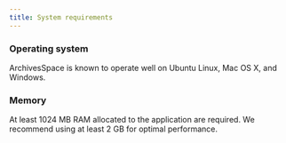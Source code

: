 ```yaml
---
title: System requirements
---
```


### Operating system

ArchivesSpace is known to operate well on Ubuntu Linux, Mac OS X, and Windows.

### Memory

At least 1024 MB RAM allocated to the application are required. We recommend using at least 2 GB for optimal performance.
